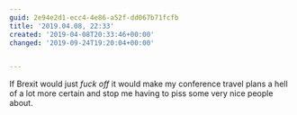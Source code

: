 ```yaml
---
guid: 2e94e2d1-ecc4-4e86-a52f-dd067b71fcfb
title: '2019.04.08, 22:33'
created: '2019-04-08T20:33:46+00:00'
changed: '2019-09-24T19:20:04+00:00'


---
```


If Brexit would just _fuck off_ it would make my conference travel plans a hell of a lot more certain and stop me having to piss some very nice people about. 
